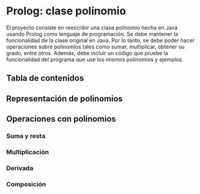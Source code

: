 # Prolog: clase polinomio

El proyecto consiste en reescribir una clase polinomio hecha en Java usando Prolog como lenguaje de programación. Se debe mantener la funcionalidad de la clase original en Java. Por lo tanto, se debe poder hacer operaciones sobre polinomios tales como sumar, multiplicar, obtener su grado, entre otros. Además, debe incluir un código que pruebe la funcionalidad del programa que use los mismos polinomios y ejemplos.

## Tabla de contenidos

## Representación de polinomios

## Operaciones con polinomios

### Suma y resta

### Multiplicación

### Derivada

### Composición
